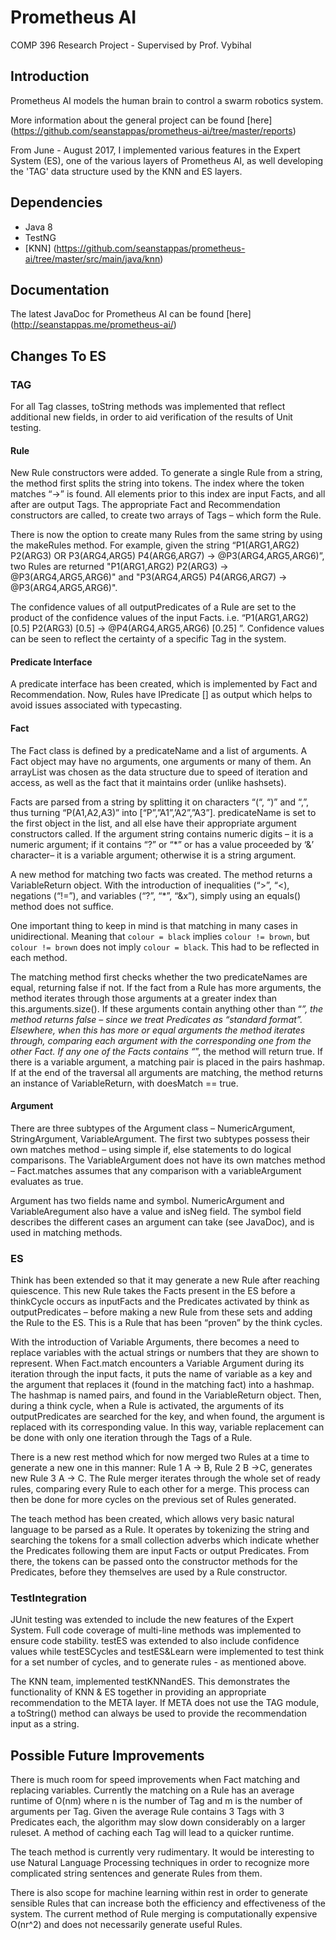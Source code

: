 # Prometheus AI
COMP 396 Research Project - Supervised by Prof. Vybihal

## Introduction

Prometheus AI models the human brain to control a swarm robotics system.

More information about the general project can be found [here] (https://github.com/seanstappas/prometheus-ai/tree/master/reports)

From June - August 2017, I implemented various features in the Expert System (ES), one of the various layers of Prometheus AI, as well developing the 'TAG' data structure used by the KNN and ES layers.

## Dependencies

* Java 8
* TestNG
* [KNN] (https://github.com/seanstappas/prometheus-ai/tree/master/src/main/java/knn)

## Documentation

The latest JavaDoc for Prometheus AI can be found [here] (http://seanstappas.me/prometheus-ai/)

## Changes To ES

### TAG

For all Tag classes, toString methods was implemented that reflect additional new fields, in order to aid verification of the results of Unit testing.

#### Rule 

New Rule constructors were added. To generate a single Rule from a string, the method first splits the string into tokens. The index where the token matches “->” is found. All elements prior to this index are input Facts, and all after are output Tags. The appropriate Fact and Recommendation constructors are called, to create two arrays of Tags – which form the Rule.

There is now the option to create many Rules from the same string by using the makeRules method. For example, given the string “P1(ARG1,ARG2) P2(ARG3) OR P3(ARG4,ARG5) P4(ARG6,ARG7) -> @P3(ARG4,ARG5,ARG6)”, two Rules are returned "P1(ARG1,ARG2) P2(ARG3) -> @P3(ARG4,ARG5,ARG6)" and "P3(ARG4,ARG5) P4(ARG6,ARG7) -> @P3(ARG4,ARG5,ARG6)".

The confidence values of all outputPredicates of a Rule are set to the product of the confidence values of the input Facts. i.e. “P1(ARG1,ARG2) [0.5] P2(ARG3) [0.5] -> @P4(ARG4,ARG5,ARG6) [0.25] ”. Confidence values can be seen to reflect the certainty of a specific Tag in the system.

#### Predicate Interface

A predicate interface has been created, which is implemented by Fact and Recommendation. Now, Rules have IPredicate [] as output which helps to avoid issues associated with typecasting.

#### Fact

The Fact class is defined by a predicateName and a list of arguments. A Fact object may have no arguments, one arguments or many of them. An arrayList was chosen as the data structure due to speed of iteration and access, as well as the fact that it maintains order (unlike hashsets).

Facts are parsed from a string by splitting it on characters “(“, “)” and “,”, thus turning “P(A1,A2,A3)” into [“P”,”A1”,’A2”,”A3”]. predicateName is set to the first object in the list, and all else have their appropriate argument constructors called. If the argument string contains numeric digits – it is a numeric argument; if it contains “?” or “*” or has a value proceeded by ‘&’ character– it is a variable argument; otherwise it is a string argument.

A new method for matching two facts was created. The method returns a VariableReturn object. With the introduction of inequalities (“>”, “<), negations (“!=”), and variables (“?”, “*”, “&x”), simply using an equals() method does not suffice.

One important thing to keep in mind is that matching in many cases in unidirectional. Meaning that `colour = black` implies `colour != brown`, but `colour != brown` does not imply `colour = black`. This had to be reflected in each method.

The matching method first checks whether the two predicateNames are equal, returning false if not. If the fact from a Rule has more arguments, the method iterates through those arguments at a greater index than this.arguments.size(). If these arguments contain anything other than “*”, the method returns false – since we treat Predicates as “standard format”. Elsewhere, when this has more or equal arguments the method iterates through, comparing each argument with the corresponding one from the other Fact. If any one of the Facts contains “*”, the method will return true. If there is a variable argument, a matching pair is placed in the pairs hashmap. If at the end of the traversal all arguments are matching, the method returns an instance of VariableReturn, with doesMatch == true.

#### Argument

There are three subtypes of the Argument class – NumericArgument, StringArgument, VariableArgument. The first two subtypes possess their own matches method – using simple if, else statements to do logical comparisons. The VariableArgument does not have its own matches method – Fact.matches assumes that any comparison with a variableArgument evaluates as true.

Argument has two fields name and symbol. NumericArgument and VariableAregument also have a value and isNeg field. The symbol field describes the different cases an argument can take (see JavaDoc), and is used in matching methods.

### ES

Think has been extended so that it may generate a new Rule after reaching quiescence. This new Rule takes the Facts present in the ES before a thinkCycle occurs as inputFacts and the Predicates activated by think as outputPredicates – before making a new Rule from these sets and adding the Rule to the ES. This is a Rule that has been “proven” by the think cycles.

With the introduction of Variable Arguments, there becomes a need to replace variables with the actual strings or numbers that they are shown to represent. When Fact.match encounters a Variable Argument during its iteration through the input facts, it puts the name of variable as a key and the argument that replaces it (found in the matching fact) into a hashmap. The hashmap is named pairs, and found in the VariableReturn object. Then, during a think cycle, when a Rule is activated, the arguments of its outputPredicates are searched for the key, and when found, the argument is replaced with its corresponding value. In this way, variable replacement can be done with only one iteration through the Tags of a Rule.

There is a new rest method which for now merged two Rules at a time to generate a new one in this manner: Rule 1 A -> B, Rule 2 B ->C, generates new Rule 3 A -> C. The Rule merger iterates through the whole set of ready rules, comparing every Rule to each other for a merge. This process can then be done for more cycles on the previous set of Rules generated.

The teach method has been created, which allows very basic natural language to be parsed as a Rule. It operates by tokenizing the string and searching the tokens for a small collection adverbs which indicate whether the Predicates following them are input Facts or output Predicates. From there, the tokens can be passed onto the constructor methods for the Predicates, before they themselves are used by a Rule constructor.

### TestIntegration

JUnit testing was extended to include the new features of the Expert System. Full code coverage of multi-line methods was implemented to ensure code stability. testES was extended to also include confidence values while testESCycles and testES&Learn were implemented to test think for a set number of cycles, and to generate rules - as mentioned above.

The KNN team, implemented testKNNandES. This demonstrates the functionality of KNN & ES together in providing an appropriate recommendation to the META layer. If META does not use the TAG module, a toString() method can always be used to provide the recommendation input as a string.

## Possible Future Improvements

There is much room for speed improvements when Fact matching and replacing variables. Currently the matching on a Rule has an average runtime of O(nm) where n is the number of Tag and m is the number of arguments per Tag. Given the average Rule contains 3 Tags with 3 Predicates each, the algorithm may slow down considerably on a larger ruleset. A method of caching each Tag will lead to a quicker runtime.

The teach method is currently very rudimentary. It would be interesting to use Natural Language Processing techniques in order to recognize more complicated string sentences and generate Rules from them.

There is also scope for machine learning within rest in order to generate sensible Rules that can increase both the efficiency and effectiveness of the system. The current method of Rule merging is computationally expensive O(nr^2) and does not necessarily generate useful Rules.
